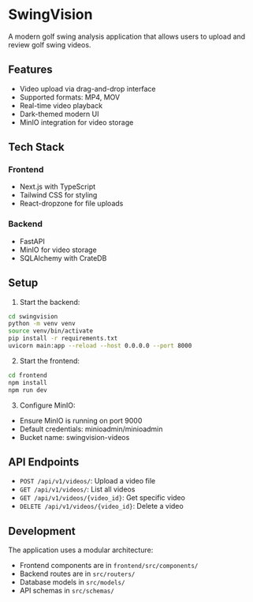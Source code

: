 # SwingVision

A modern golf swing analysis application that allows users to upload and review golf swing videos.

## Features

- Video upload via drag-and-drop interface
- Supported formats: MP4, MOV
- Real-time video playback
- Dark-themed modern UI
- MinIO integration for video storage

## Tech Stack

### Frontend
- Next.js with TypeScript
- Tailwind CSS for styling
- React-dropzone for file uploads

### Backend
- FastAPI
- MinIO for video storage
- SQLAlchemy with CrateDB

## Setup

1. Start the backend:
```bash
cd swingvision
python -m venv venv
source venv/bin/activate
pip install -r requirements.txt
uvicorn main:app --reload --host 0.0.0.0 --port 8000
```

2. Start the frontend:
```bash
cd frontend
npm install
npm run dev
```

3. Configure MinIO:
- Ensure MinIO is running on port 9000
- Default credentials: minioadmin/minioadmin
- Bucket name: swingvision-videos

## API Endpoints

- `POST /api/v1/videos/`: Upload a video file
- `GET /api/v1/videos/`: List all videos
- `GET /api/v1/videos/{video_id}`: Get specific video
- `DELETE /api/v1/videos/{video_id}`: Delete a video

## Development

The application uses a modular architecture:
- Frontend components are in `frontend/src/components/`
- Backend routes are in `src/routers/`
- Database models in `src/models/`
- API schemas in `src/schemas/`